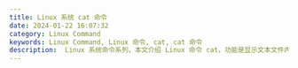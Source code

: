 ```yaml
---
title: Linux 系统 cat 命令
date: 2024-01-22 16:07:32
category: Linux Command
keywords: Linux Command, Linux 命令, cat, cat 命令
description:  Linux 系统命令系列，本文介绍 Linux 命令 cat，功能是显示文本文件内容。
---
```


